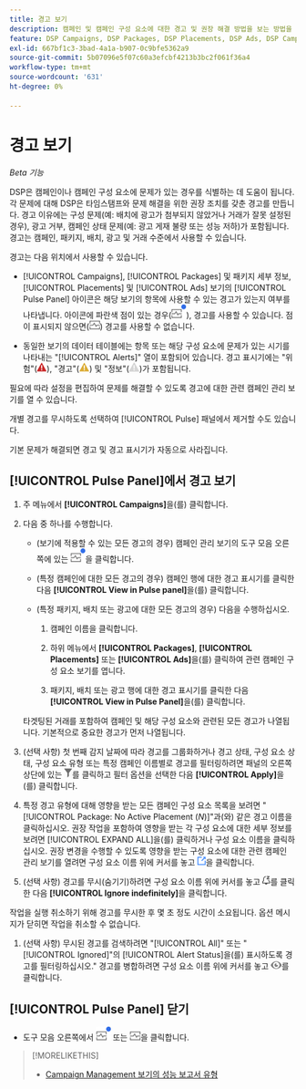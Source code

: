 ```yaml
---
title: 경고 보기
description: 캠페인 및 캠페인 구성 요소에 대한 경고 및 권장 해결 방법을 보는 방법을 알아봅니다.
feature: DSP Campaigns, DSP Packages, DSP Placements, DSP Ads, DSP Campaign Data Views
exl-id: 667bf1c3-3bad-4a1a-b907-0c9bfe5362a9
source-git-commit: 5b07096e5f07c60a3efcbf4213b3bc2f061f36a4
workflow-type: tm+mt
source-wordcount: '631'
ht-degree: 0%

---
```


# 경고 보기

*Beta 기능*

DSP은 캠페인이나 캠페인 구성 요소에 문제가 있는 경우를 식별하는 데 도움이 됩니다. 각 문제에 대해 DSP은 타임스탬프와 문제 해결을 위한 권장 조치를 갖춘 경고를 만듭니다. 경고 이유에는 구성 문제(예: 배치에 광고가 첨부되지 않았거나 거래가 잘못 설정된 경우), 광고 거부, 캠페인 상태 문제(예: 광고 게재 불량 또는 성능 저하)가 포함됩니다. 경고는 캠페인, 패키지, 배치, 광고 및 거래 수준에서 사용할 수 있습니다.

경고는 다음 위치에서 사용할 수 있습니다.

* [!UICONTROL Campaigns], [!UICONTROL Packages] 및 패키지 세부 정보, [!UICONTROL Placements] 및 [!UICONTROL Ads] 보기의 [!UICONTROL Pulse Panel] 아이콘은 해당 보기의 항목에 사용할 수 있는 경고가 있는지 여부를 나타냅니다. 아이콘에 파란색 점이 있는 경우(![경고를 사용할 수 있을 때의 펄스 패널 아이콘](/help/dsp/assets/alerts-panel.png "경고를 사용할 수 있을 때의 펄스 패널 아이콘")), 경고를 사용할 수 있습니다. 점이 표시되지 않으면(![사용 가능한 경고가 없을 때 Pulse Panel 아이콘](/help/dsp/assets/alerts-panel-empty.png "사용 가능한 경고가 없을 때 Pulse Panel 아이콘")) 경고를 사용할 수 없습니다.

* 동일한 보기의 데이터 테이블에는 항목 또는 해당 구성 요소에 문제가 있는 시기를 나타내는 &quot;[!UICONTROL Alerts]&quot; 열이 포함되어 있습니다. 경고 표시기에는 &quot;위험&quot;(![중요](/help/dsp/assets/indicator-critical.png "중요")), &quot;경고&quot;(![경고](/help/dsp/assets/indicator-warning.png "경고")) 및 &quot;정보&quot;(![정보](/help/dsp/assets/indicator-information.png "정보"))가 포함됩니다.

필요에 따라 설정을 편집하여 문제를 해결할 수 있도록 경고에 대한 관련 캠페인 관리 보기를 열 수 있습니다.

개별 경고를 무시하도록 선택하여 [!UICONTROL Pulse] 패널에서 제거할 수도 있습니다.

기본 문제가 해결되면 경고 및 경고 표시기가 자동으로 사라집니다.

## [!UICONTROL Pulse Panel]에서 경고 보기

1. 주 메뉴에서 **[!UICONTROL Campaigns]**&#x200B;을(를) 클릭합니다.

1. 다음 중 하나를 수행합니다.

   * (보기에 적용할 수 있는 모든 경고의 경우) 캠페인 관리 보기의 도구 모음 오른쪽에 있는 ![경고를 사용할 수 있을 때 [패널 펄스] 아이콘](/help/dsp/assets/alerts-panel.png "경고를 사용할 수 있을 때 [패널 펄스] 아이콘")을 클릭합니다.

   * (특정 캠페인에 대한 모든 경고의 경우) 캠페인 행에 대한 경고 표시기를 클릭한 다음 **[!UICONTROL View in Pulse panel]**&#x200B;을(를) 클릭합니다.

   * (특정 패키지, 배치 또는 광고에 대한 모든 경고의 경우) 다음을 수행하십시오.

      1. 캠페인 이름을 클릭합니다.

      1. 하위 메뉴에서 **[!UICONTROL Packages]**, **[!UICONTROL Placements]** 또는 **[!UICONTROL Ads]**&#x200B;을(를) 클릭하여 관련 캠페인 구성 요소 보기를 엽니다.

      1. 패키지, 배치 또는 광고 행에 대한 경고 표시기를 클릭한 다음 **[!UICONTROL View in Pulse Panel]**&#x200B;을(를) 클릭합니다.

   타겟팅된 거래를 포함하여 캠페인 및 해당 구성 요소와 관련된 모든 경고가 나열됩니다. 기본적으로 중요한 경고가 먼저 나열됩니다.

1. (선택 사항) 첫 번째 감지 날짜에 따라 경고를 그룹화하거나 경고 상태, 구성 요소 상태, 구성 요소 유형 또는 특정 캠페인 이름별로 경고를 필터링하려면 패널의 오른쪽 상단에 있는 ![필터 단추](/help/dsp/assets/filter.png)를 클릭하고 필터 옵션을 선택한 다음 **[!UICONTROL Apply]**&#x200B;을(를) 클릭합니다.

1. 특정 경고 유형에 대해 영향을 받는 모든 캠페인 구성 요소 목록을 보려면 &quot;[!UICONTROL Package: No Active Placement (*N*)]&quot;과(와) 같은 경고 이름을 클릭하십시오. 권장 작업을 포함하여 영향을 받는 각 구성 요소에 대한 세부 정보를 보려면 [!UICONTROL EXPAND ALL]을(를) 클릭하거나 구성 요소 이름을 클릭하십시오. 권장 변경을 수행할 수 있도록 영향을 받는 구성 요소에 대한 관련 캠페인 관리 보기를 열려면 구성 요소 이름 위에 커서를 놓고 ![보기로 이동](/help/dsp/assets/go-to-view.png "보기로 이동")을 클릭합니다.

1. (선택 사항) 경고를 무시(숨기기)하려면 구성 요소 이름 위에 커서를 놓고 ![무시](/help/dsp/assets/alert-ignore.png "무시")를 클릭한 다음 **[!UICONTROL Ignore indefinitely]**&#x200B;을 클릭합니다. <!-- **[!UICONTROL Ignore alert for three days]**, **[!UICONTROL Ignore alert until next check]**, or **[!UICONTROL Ignore indefinitely] -->

작업을 실행 취소하기 위해 경고를 무시한 후 몇 초 정도 시간이 소요됩니다. 옵션 메시지가 닫히면 작업을 취소할 수 없습니다.

1. (선택 사항) 무시된 경고를 검색하려면 &quot;[!UICONTROL All]&quot; 또는 &quot;[!UICONTROL Ignored]&quot;의 [!UICONTROL Alert Status]을(를) 표시하도록 경고를 필터링하십시오.&quot; 경고를 병합하려면 구성 요소 이름 위에 커서를 놓고 ![무시 취소](/help/dsp/assets/alert-un-ignore.png "무시 취소")를 클릭합니다.

## [!UICONTROL Pulse Panel] 닫기

* 도구 모음 오른쪽에서 ![경고를 사용할 수 있을 때 [펄스 패널] 아이콘](/help/dsp/assets/alerts-panel.png "경고를 사용할 수 있을 때 [펄스 패널] 아이콘") 또는 ![사용 가능한 경고가 없을 때 Pulse Panel 아이콘](/help/dsp/assets/alerts-panel-empty.png "사용 가능한 경고가 없을 때 Pulse Panel 아이콘")을 클릭합니다.

>[!MORELIKETHIS]
>
>* [Campaign Management 보기의 성능 보고서 유형](campaign-reports-about.md)
